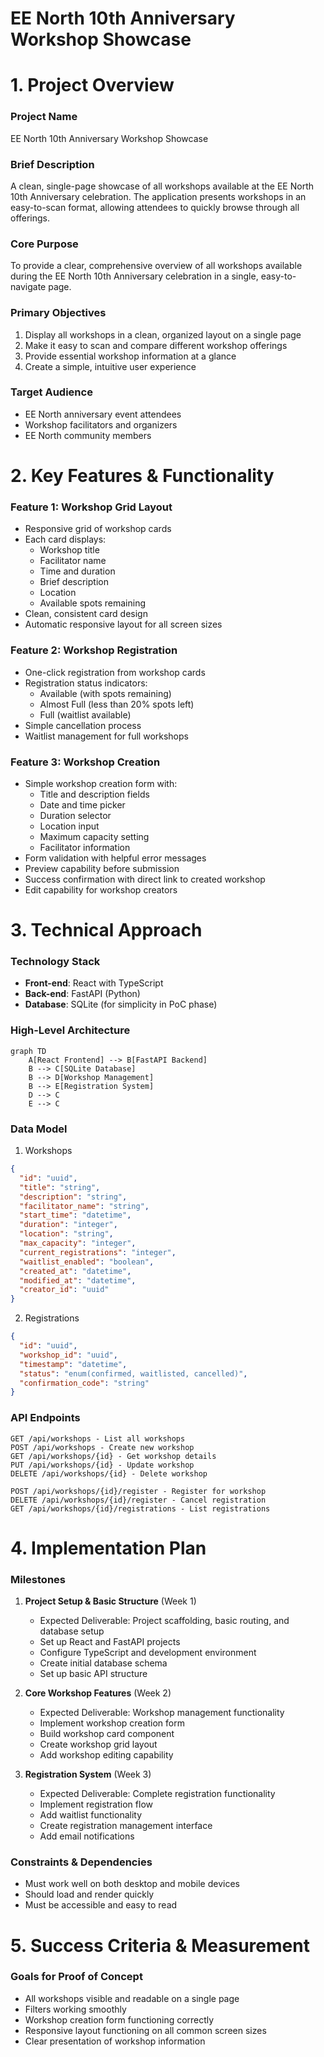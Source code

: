 # EE North 10th Anniversary Workshop Showcase

# 1. Project Overview

### Project Name
EE North 10th Anniversary Workshop Showcase

### Brief Description
A clean, single-page showcase of all workshops available at the EE North 10th Anniversary celebration. The application presents workshops in an easy-to-scan format, allowing attendees to quickly browse through all offerings.

### Core Purpose
To provide a clear, comprehensive overview of all workshops available during the EE North 10th Anniversary celebration in a single, easy-to-navigate page.

### Primary Objectives
1. Display all workshops in a clean, organized layout on a single page
2. Make it easy to scan and compare different workshop offerings
3. Provide essential workshop information at a glance
4. Create a simple, intuitive user experience

### Target Audience
- EE North anniversary event attendees
- Workshop facilitators and organizers
- EE North community members

# 2. Key Features & Functionality

### Feature 1: Workshop Grid Layout
- Responsive grid of workshop cards
- Each card displays:
  - Workshop title
  - Facilitator name
  - Time and duration
  - Brief description
  - Location
  - Available spots remaining
- Clean, consistent card design
- Automatic responsive layout for all screen sizes

### Feature 2: Workshop Registration
- One-click registration from workshop cards
- Registration status indicators:
  - Available (with spots remaining)
  - Almost Full (less than 20% spots left)
  - Full (waitlist available)
- Simple cancellation process
- Waitlist management for full workshops

### Feature 3: Workshop Creation
- Simple workshop creation form with:
  - Title and description fields
  - Date and time picker
  - Duration selector
  - Location input
  - Maximum capacity setting
  - Facilitator information
- Form validation with helpful error messages
- Preview capability before submission
- Success confirmation with direct link to created workshop
- Edit capability for workshop creators

# 3. Technical Approach

### Technology Stack
- **Front-end**: React with TypeScript
- **Back-end**: FastAPI (Python)
- **Database**: SQLite (for simplicity in PoC phase)

### High-Level Architecture
```mermaid
graph TD
    A[React Frontend] --> B[FastAPI Backend]
    B --> C[SQLite Database]
    B --> D[Workshop Management]
    B --> E[Registration System]
    D --> C
    E --> C
```

### Data Model
1. Workshops
```json
{
  "id": "uuid",
  "title": "string",
  "description": "string",
  "facilitator_name": "string",
  "start_time": "datetime",
  "duration": "integer",
  "location": "string",
  "max_capacity": "integer",
  "current_registrations": "integer",
  "waitlist_enabled": "boolean",
  "created_at": "datetime",
  "modified_at": "datetime",
  "creator_id": "uuid"
}
```

2. Registrations
```json
{
  "id": "uuid",
  "workshop_id": "uuid",
  "timestamp": "datetime",
  "status": "enum(confirmed, waitlisted, cancelled)",
  "confirmation_code": "string"
}
```

### API Endpoints
```
GET /api/workshops - List all workshops
POST /api/workshops - Create new workshop
GET /api/workshops/{id} - Get workshop details
PUT /api/workshops/{id} - Update workshop
DELETE /api/workshops/{id} - Delete workshop

POST /api/workshops/{id}/register - Register for workshop
DELETE /api/workshops/{id}/register - Cancel registration
GET /api/workshops/{id}/registrations - List registrations
```

# 4. Implementation Plan

### Milestones
1. **Project Setup & Basic Structure** (Week 1)
   - Expected Deliverable: Project scaffolding, basic routing, and database setup
   - Set up React and FastAPI projects
   - Configure TypeScript and development environment
   - Create initial database schema
   - Set up basic API structure

2. **Core Workshop Features** (Week 2)
   - Expected Deliverable: Workshop management functionality
   - Implement workshop creation form
   - Build workshop card component
   - Create workshop grid layout
   - Add workshop editing capability

3. **Registration System** (Week 3)
   - Expected Deliverable: Complete registration functionality
   - Implement registration flow
   - Add waitlist functionality
   - Create registration management interface
   - Add email notifications

### Constraints & Dependencies
- Must work well on both desktop and mobile devices
- Should load and render quickly
- Must be accessible and easy to read

# 5. Success Criteria & Measurement

### Goals for Proof of Concept
- All workshops visible and readable on a single page
- Filters working smoothly
- Workshop creation form functioning correctly
- Responsive layout functioning on all common screen sizes
- Clear presentation of workshop information 